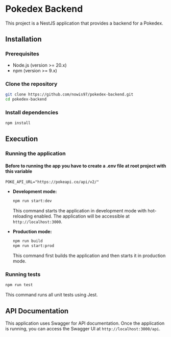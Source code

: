 # Pokedex Backend

This project is a NestJS application that provides a backend for a Pokedex.

## Installation

### Prerequisites

*   Node.js (version >= 20.x)
*   npm (version >= 9.x)

### Clone the repository

```bash
git clone https://github.com/nowis97/pokedex-backend.git
cd pokedex-backend
```

### Install dependencies

```bash
npm install
```

## Execution

### Running the application

#### Before to running the app you have to create a .env file at root project with this variable

```
POKE_API_URL="https://pokeapi.co/api/v2/"
```


*   **Development mode:**

    ```bash
    npm run start:dev
    ```

    This command starts the application in development mode with hot-reloading enabled. The application will be accessible at `http://localhost:3000`.

*   **Production mode:**

    ```bash
    npm run build
    npm run start:prod
    ```

    This command first builds the application and then starts it in production mode.

### Running tests

```bash
npm run test
```

This command runs all unit tests using Jest.

## API Documentation

This application uses Swagger for API documentation. Once the application is running, you can access the Swagger UI at `http://localhost:3000/api`.
